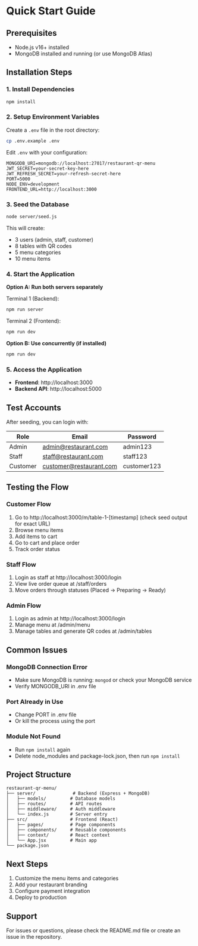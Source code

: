 # Quick Start Guide

## Prerequisites

- Node.js v16+ installed
- MongoDB installed and running (or use MongoDB Atlas)

## Installation Steps

### 1. Install Dependencies

```bash
npm install
```

### 2. Setup Environment Variables

Create a `.env` file in the root directory:

```bash
cp .env.example .env
```

Edit `.env` with your configuration:

```env
MONGODB_URI=mongodb://localhost:27017/restaurant-qr-menu
JWT_SECRET=your-secret-key-here
JWT_REFRESH_SECRET=your-refresh-secret-here
PORT=5000
NODE_ENV=development
FRONTEND_URL=http://localhost:3000
```

### 3. Seed the Database

```bash
node server/seed.js
```

This will create:

- 3 users (admin, staff, customer)
- 8 tables with QR codes
- 5 menu categories
- 10 menu items

### 4. Start the Application

**Option A: Run both servers separately**

Terminal 1 (Backend):

```bash
npm run server
```

Terminal 2 (Frontend):

```bash
npm run dev
```

**Option B: Use concurrently (if installed)**

```bash
npm run dev
```

### 5. Access the Application

- **Frontend**: http://localhost:3000
- **Backend API**: http://localhost:5000

## Test Accounts

After seeding, you can login with:

| Role     | Email                   | Password    |
| -------- | ----------------------- | ----------- |
| Admin    | admin@restaurant.com    | admin123    |
| Staff    | staff@restaurant.com    | staff123    |
| Customer | customer@restaurant.com | customer123 |

## Testing the Flow

### Customer Flow

1. Go to http://localhost:3000/m/table-1-[timestamp] (check seed output for exact URL)
2. Browse menu items
3. Add items to cart
4. Go to cart and place order
5. Track order status

### Staff Flow

1. Login as staff at http://localhost:3000/login
2. View live order queue at /staff/orders
3. Move orders through statuses (Placed → Preparing → Ready)

### Admin Flow

1. Login as admin at http://localhost:3000/login
2. Manage menu at /admin/menu
3. Manage tables and generate QR codes at /admin/tables

## Common Issues

### MongoDB Connection Error

- Make sure MongoDB is running: `mongod` or check your MongoDB service
- Verify MONGODB_URI in .env file

### Port Already in Use

- Change PORT in .env file
- Or kill the process using the port

### Module Not Found

- Run `npm install` again
- Delete node_modules and package-lock.json, then run `npm install`

## Project Structure

```
restaurant-qr-menu/
├── server/              # Backend (Express + MongoDB)
│   ├── models/         # Database models
│   ├── routes/         # API routes
│   ├── middleware/     # Auth middleware
│   └── index.js        # Server entry
├── src/                # Frontend (React)
│   ├── pages/          # Page components
│   ├── components/     # Reusable components
│   ├── context/        # React context
│   └── App.jsx         # Main app
└── package.json
```

## Next Steps

1. Customize the menu items and categories
2. Add your restaurant branding
3. Configure payment integration
4. Deploy to production

## Support

For issues or questions, please check the README.md file or create an issue in the repository.
